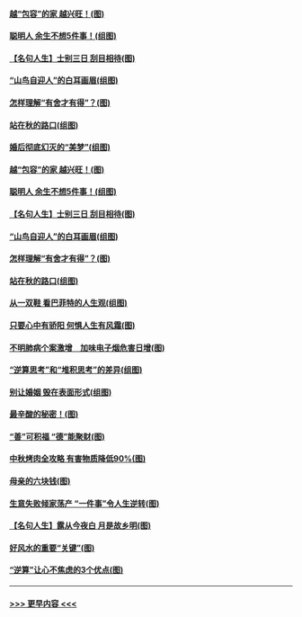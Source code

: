 #### [越“包容”的家 越兴旺！(图)](../pages/p8/907328.md?t=09160633) 
#### [聪明人 余生不想5件事！(组图)](../pages/p8/907364.md?t=09160633) 
#### [【名句人生】士别三日 刮目相待(图)](../pages/p8/906988.md?t=09160633) 
#### [“山鸟自迎人”的白耳画眉(组图)](../pages/p8/907332.md?t=09160633) 
#### [怎样理解“有舍才有得”？(图)](../pages/p8/906872.md?t=09160633) 
#### [站在秋的路口(组图)](../pages/p8/906914.md?t=09160633) 
#### [婚后彻底幻灭的“美梦”(组图)](../pages/p8/907500.md?t=09160633) 
#### [越“包容”的家 越兴旺！(图)](../pages/p8/907328.md?t=09160633) 
#### [聪明人 余生不想5件事！(组图)](../pages/p8/907364.md?t=09160633) 
#### [【名句人生】士别三日 刮目相待(图)](../pages/p8/906988.md?t=09160633) 
#### [“山鸟自迎人”的白耳画眉(组图)](../pages/p8/907332.md?t=09160633) 
#### [怎样理解“有舍才有得”？(图)](../pages/p8/906872.md?t=09160633) 
#### [站在秋的路口(组图)](../pages/p8/906914.md?t=09160633) 
#### [从一双鞋 看巴菲特的人生观(组图)](../pages/p8/907311.md?t=09160633) 
#### [只要心中有骄阳 何惧人生有风霜(图)](../pages/p8/907320.md?t=09160633) 
#### [不明肺病个案激增　加味电子烟危害日增(图)](../pages/p8/907307.md?t=09160633) 
#### [“逆算思考”和“堆积思考”的差异(组图)](../pages/p8/907229.md?t=09160633) 
#### [别让婚姻 毁在表面形式(组图)](../pages/p8/907118.md?t=09160633) 
#### [最辛酸的秘密！(图)](../pages/p8/906327.md?t=09160633) 
#### [“善”可积福 “德”能聚财(图)](../pages/p8/906906.md?t=09160633) 
#### [中秋烤肉全攻略 有害物质降低90%(图)](../pages/p8/907227.md?t=09160633) 
#### [母亲的六块钱(图)](../pages/p8/907107.md?t=09160633) 
#### [生意失败倾家荡产 “一件事”令人生逆转(图)](../pages/p8/907101.md?t=09160633) 
#### [【名句人生】露从今夜白 月是故乡明(图)](../pages/p8/906558.md?t=09160633) 
#### [好风水的重要“关键”(图)](../pages/p8/907087.md?t=09160633) 
#### [“逆算”让心不焦虑的3个优点(图)](../pages/p8/907070.md?t=09160633) 

----
#### [ >>> 更早内容 <<< ](../indexes/p8-earlier.md)
